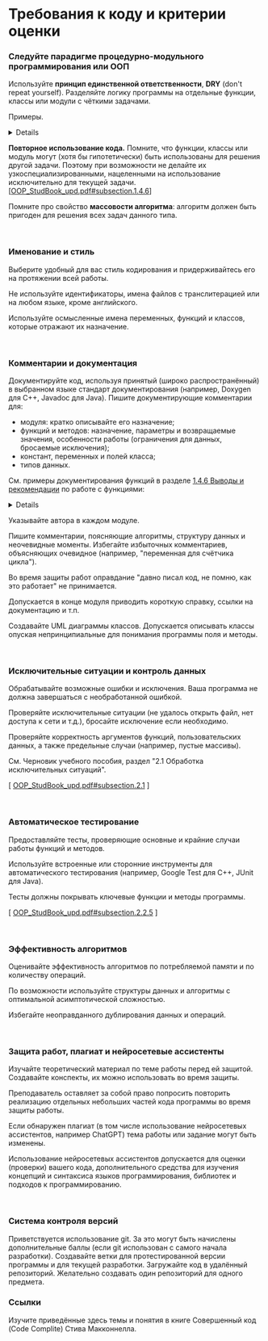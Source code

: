 # Требования к коду и критерии оценки

### Следуйте парадигме процедурно-модульного программирования или ООП
Используйте **принцип единственной ответственности**, **DRY** (don't repeat yourself).
Разделяйте логику программы на отдельные функции, классы или модули с чёткими задачами.

Примеры.
<details>

```cpp
// 1. Нарушение принципа единственной ответственности: функция делает и ввод, и обработку, и вывод
// 2. Функция получает данные не через аргументы, а через стандартный ввод cin. Её невозможно использовать, если данные в программе предполагается получать иным способом.
void calculateAndPrintBMI() {
    float weight, height;
    
    std::cout << "Введите вес (в кг): ";
    std::cin >> weight;
    
    std::cout << "Введите рост (в метрах): ";
    std::cin >> height;
    
    if (height <= 0) {
        std::cerr << "Рост должен быть больше 0." << std::endl;
        return;
    }

    float bmi = weight / (height * height);
    std::cout << "Индекс массы тела: " << bmi << std::endl;
}
```

Исправление:
```cpp
float calculateBMI(float weight, float height) {
    if (height <= 0) {
        throw std::invalid_argument("Рост должен быть больше 0.");
    }
    return weight / (height * height);
}
```
</details>

**Повторное использование кода.** Помните, что функции, классы или модуль могут (хотя бы гипотетически) быть использованы для решения другой задачи. Поэтому при возможности не делайте их узкоспециализированными, нацеленными на использование исключительно для текущей задачи.
[[OOP_StudBook_upd.pdf#subsection.1.4.6](https://raw.githubusercontent.com/VetrovSV/OOP/master/OOP_StudBook_upd.pdf#subsection.1.4.6)]

Помните про свойство **массовости алгоритма**: алгоритм должен быть пригоден для решения всех задач данного типа.

<br>

### Именование и стиль
Выберите удобный для вас стиль кодирования и придерживайтесь его на протяжении всей работы.

Не используйте идентификаторы, имена файлов с транслитерацией или на любом языке, кроме английского.

Используйте осмысленные имена переменных, функций и классов, которые отражают их назначение.

<br>

### Комментарии и документация
Документируйте код, используя принятый (широко распространённый) в выбранном языке стандарт документирования (например, Doxygen для C++, Javadoc для Java).
Пишите документирующие комментарии для:
- модуля: кратко описывайте его назначение;
- функций и методов: назначение, параметры и возвращаемые значения, особенности работы (ограничения для данных, бросаемые исключения);
- констант, переменных и полей класса;
- типов данных.

См. примеры документирования функций в разделе [1.4.6 Выводы и рекомендации](https://raw.githubusercontent.com/VetrovSV/OOP/master/OOP_StudBook_upd.pdf#subsection.1.4.6) по работе с функциями:

<details>

```cpp
// хороший пример: машинно-читаемый комментарий для
// системы документирования Doxygen:

/// вычисляет индекс массы тела по массе (m) в кг. и росту (h) в метрах
/// бросает исключение ivalid_argument если h==0
float bmi(float m, float h);



// отличный пример (машинно-читаемый комментарий для
// системы документирования Doxygen с полным описанием функции):

/// вычисляет индекс массы тела;
/// бросает исключение ivalid_argument если h==0
/// \param m масса тела в кг.
/// \param h рост в метрах
/// \return индекс массы тела
float bmi(float m, float h);
```

</details>




Указывайте автора в каждом модуле.

Пишите комментарии, поясняющие алгоритмы, структуру данных и неочевидные моменты.
Избегайте избыточных комментариев, объясняющих очевидное (например, "переменная для счётчика цикла").

Во время защиты работ оправдание "давно писал код, не помню, как это работает" не принимается.

Допускается в конце модуля приводить короткую справку, ссылки на документацию и т.п.

Создавайте UML диаграммы классов. Допускается описывать классы опуская непринципиальные для понимания программы поля и методы.  




<br>

### Исключительные ситуации и контроль данных

Обрабатывайте возможные ошибки и исключения. Ваша программа не должна завершаться с необработанной ошибкой. 

Проверяйте исключительные ситуации (не удалось открыть файл, нет доступа к сети и т.д.), бросайте исключение если необходимо.

Проверяйте корректность аргументов функций, пользовательских данных, а также предельные случаи (например, пустые массивы).

См. Черновик учебного пособия, раздел "2.1 Обработка исключительных ситуаций".

[ [OOP_StudBook_upd.pdf#subsection.2.1](https://raw.githubusercontent.com/VetrovSV/OOP/master/OOP_StudBook_upd.pdf#subsection.2.1) ]

<br>

### Автоматическое тестирование
Предоставляйте тесты, проверяющие основные и крайние случаи работы функций и методов.

Используйте встроенные или сторонние инструменты для автоматического тестирования (например, Google Test для C++, JUnit для Java).

Тесты должны покрывать ключевые функции и методы программы.

[ [OOP_StudBook_upd.pdf#subsection.2.2.5](https://raw.githubusercontent.com/VetrovSV/OOP/master/OOP_StudBook_upd.pdf#subsection.2.2.5) ]

<br>

### Эффективность алгоритмов
Оценивайте эффективность алгоритмов по потребляемой памяти и по количеству операций.

По возможности используйте структуры данных и алгоритмы с оптимальной асимптотической сложностью.

Избегайте неоправданного дублирования данных и операций.


<br>

### Защита работ, плагиат и нейросетевые ассистенты 
Изучайте теоретический материал по теме работы перед ей защитой. Создавайте конспекты, их можно использовать во время защиты.

Преподаватель оставляет за собой право попросить повторить реализацию отдельных небольших частей кода программы во время защиты работы. 

Если обнаружен плагиат (в том числе использование нейросетевых ассистентов, например ChatGPT) тема работы или задание могут быть изменены.


Использование нейросетевых ассистентов допускается для оценки (проверки) вашего кода, дополнительного средства для изучения концепций и синтаксиса языков программирования, библиотек и подходов к программированию.



<br>


### Система контроля версий
Приветствуется использование git. За это могут быть начислены дополнительные баллы (если git использован с самого начала разработки).
Создавайте ветки для протестированной версии программы и для текущей разработки. Загружайте код в удалённый репозиторий.
Желательно создавать один репозиторий для одного предмета.



### Ссылки
Изучите приведённые здесь темы и понятия в книге Совершенный код (Code Complite) Стива Макконнелла.
